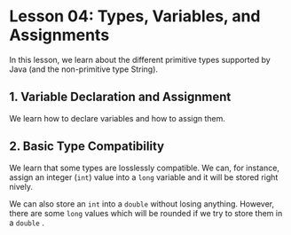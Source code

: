 # Lesson 04: Types, Variables, and Assignments

In this lesson, we learn about the different primitive types supported by Java (and the non-primitive type String).

## 1. Variable Declaration and Assignment

We learn how to declare variables and how to assign them.


## 2. Basic Type Compatibility

We learn that some types are losslessly compatible. We can, for instance, assign an integer (`int`) value into a `long` variable and it will be stored right nively.

We can also store an `int` into a `double` without losing anything. However, there are some `long` values which will be rounded if we try to store them in a `double` .